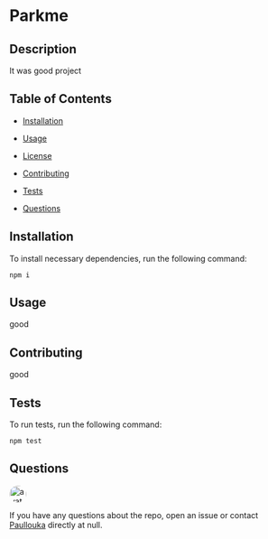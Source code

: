 
# Parkme


## Description

It was good project

## Table of Contents 

* [Installation](#installation)

* [Usage](#usage)

* [License](#license)

* [Contributing](#contributing)

* [Tests](#tests)

* [Questions](#questions)

## Installation

To install necessary dependencies, run the following command:

```
npm i
```

## Usage

good


  
## Contributing

good

## Tests

To run tests, run the following command:

```
npm test
```

## Questions

<img src="https://avatars3.githubusercontent.com/u/38988319?v=4" alt="avatar" style="border-radius: 16px" width="30" />

If you have any questions about the repo, open an issue or contact [Paullouka](https://api.github.com/users/PaulLouka) directly at null.

